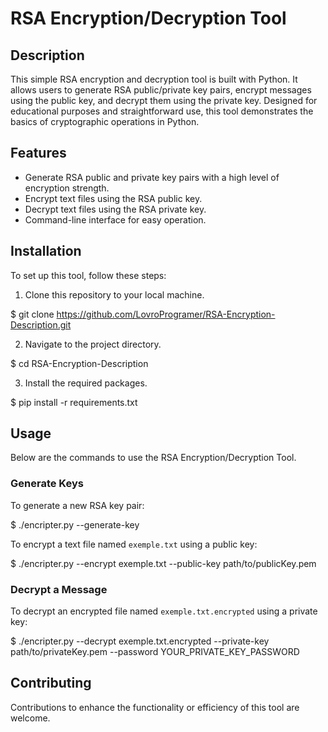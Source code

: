 # RSA Encryption/Decryption Tool

## Description
This simple RSA encryption and decryption tool is built with Python. It allows users to generate RSA public/private key pairs, encrypt messages using the public key, and decrypt them using the private key. Designed for educational purposes and straightforward use, this tool demonstrates the basics of cryptographic operations in Python.

## Features
- Generate RSA public and private key pairs with a high level of encryption strength.
- Encrypt text files using the RSA public key.
- Decrypt text files using the RSA private key.
- Command-line interface for easy operation.

## Installation
To set up this tool, follow these steps:

1. Clone this repository to your local machine.

$ git clone https://github.com/LovroProgramer/RSA-Encryption-Description.git

2. Navigate to the project directory.

$ cd RSA-Encryption-Description

3. Install the required packages.

$ pip install -r requirements.txt



## Usage
Below are the commands to use the RSA Encryption/Decryption Tool.

### Generate Keys
To generate a new RSA key pair:

$ ./encripter.py --generate-key


To encrypt a text file named `exemple.txt` using a public key:

$ ./encripter.py --encrypt exemple.txt --public-key path/to/publicKey.pem

### Decrypt a Message
To decrypt an encrypted file named `exemple.txt.encrypted` using a private key:

$ ./encripter.py --decrypt exemple.txt.encrypted --private-key path/to/privateKey.pem --password YOUR_PRIVATE_KEY_PASSWORD







## Contributing
Contributions to enhance the functionality or efficiency of this tool are welcome. 

